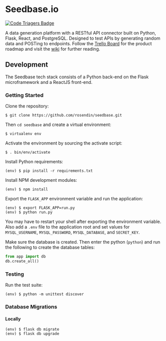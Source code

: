 Seedbase.io
===========

[![Code Triagers Badge](https://www.codetriage.com/rosendin/seedbase/badges/users.svg)](https://www.codetriage.com/rosendin/seedbase)

A data generation platform with a RESTful API connector built on Python, Flask, React, and PostgreSQL. Designed to test APIs by generating random data and POSTing to endpoints. Follow the [Trello Board](https://trello.com/b/8zS0QPeR/seedbase) for the product roadmap and visit the [wiki](https://github.com/rosendin/seedbase/wiki) for further reading.

## Development

The Seedbase tech stack consists of a Python back-end on the Flask microframework and a ReactJS front-end.

### Getting Started

Clone the repository:
```
$ git clone https://github.com/rosendin/seedbase.git
```

Then `cd seedbase` and create a virtual environment:
```
$ virtualenv env
```

Activate the environment by sourcing the activate script:
```
$ . bin/env/activate
```

Install Python requirements:
```
(env) $ pip install -r requirements.txt
```

Install NPM development modules:
```
(env) $ npm install
```

Export the `FLASK_APP` environment variable and run the application:
```
(env) $ export FLASK_APP=run.py
(env) $ python run.py
```

You may have to restart your shell after exporting the environment variable. Also add a `.env` file to the application root and set values for `MYSQL_USERNAME`, `MYSQL_PASSWORD`, `MYSQL_DATABASE`, and `SECRET_KEY`.

Make sure the database is created. Then enter the python (`python`) and run the following to create the database tables:

``` python
from app import db
db.create_all()
```

### Testing

Run the test suite:
```
(env) $ python -m unittest discover
```

### Database Migrations

#### Locally

```
(env) $ flask db migrate
(env) $ flask db upgrade
```
